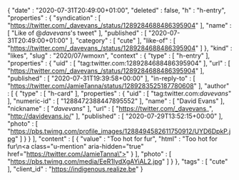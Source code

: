{
  "date" : "2020-07-31T20:49:00+01:00",
  "deleted" : false,
  "h" : "h-entry",
  "properties" : {
    "syndication" : [ "https://twitter.com/_davevans_/status/1289284688486395904" ],
    "name" : [ "Like of @_davevans_'s tweet" ],
    "published" : [ "2020-07-31T20:49:00+01:00" ],
    "category" : [ "cute" ],
    "like-of" : [ "https://twitter.com/_davevans_/status/1289284688486395904" ]
  },
  "kind" : "likes",
  "slug" : "2020/07/wmoxn",
  "context" : {
    "type" : [ "h-entry" ],
    "properties" : {
      "uid" : [ "tag:twitter.com:1289284688486395904" ],
      "url" : [ "https://twitter.com/_davevans_/status/1289284688486395904" ],
      "published" : [ "2020-07-31T19:39:58+00:00" ],
      "in-reply-to" : [ "https://twitter.com/JamieTanna/status/1289283525187780608" ],
      "author" : [ {
        "type" : [ "h-card" ],
        "properties" : {
          "uid" : [ "tag:twitter.com:_davevans_" ],
          "numeric-id" : [ "1288472388447895552" ],
          "name" : [ "David Evans" ],
          "nickname" : [ "_davevans_" ],
          "url" : [ "https://twitter.com/_davevans_", "http://davidevans.io/" ],
          "published" : [ "2020-07-29T13:52:15+00:00" ],
          "photo" : [ "https://pbs.twimg.com/profile_images/1288494582611750912/UYD6DpkP.jpg" ]
        }
      } ],
      "content" : [ {
        "value" : "Too hot for fur",
        "html" : "Too hot for fur\n<a class=\"u-mention\" aria-hidden=\"true\" href=\"https://twitter.com/JamieTanna\"></a>"
      } ],
      "photo" : [ "https://pbs.twimg.com/media/EeR1lydXgAYiAL2.jpg" ]
    }
  },
  "tags" : [ "cute" ],
  "client_id" : "https://indigenous.realize.be"
}
